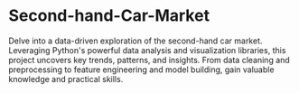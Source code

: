 # Second-hand-Car-Market
Delve into a data-driven exploration of the second-hand car market. Leveraging Python's powerful data analysis and visualization libraries, this project uncovers key trends, patterns, and insights. From data cleaning and preprocessing to feature engineering and model building, gain valuable knowledge and practical skills.
